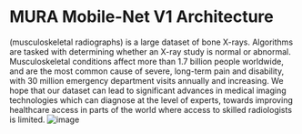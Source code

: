 # MURA Mobile-Net V1 Architecture
 
(musculoskeletal radiographs) is a large dataset of bone X-rays. Algorithms are tasked with determining whether an X-ray study is normal or abnormal.
Musculoskeletal conditions affect more than 1.7 billion people worldwide, and are the most common cause of severe, long-term pain and disability, with 30 million emergency department visits annually and increasing. We hope that our dataset can lead to significant advances in medical imaging technologies which can diagnose at the level of experts, towards improving healthcare access in parts of the world where access to skilled radiologists is limited.
![image](https://user-images.githubusercontent.com/46167070/72811084-94903c00-3c67-11ea-891f-ad57bf303c3e.png)






























